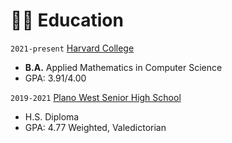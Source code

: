 # 👨‍🎓 Education
`2021-present` [Harvard College](https://college.harvard.edu/)
- **B.A.** Applied Mathematics in Computer Science
- GPA: 3.91/4.00

`2019-2021` [Plano West Senior High School](https://www.pisd.edu/site/default.aspx?PageType=3&DomainID=293&ModuleInstanceID=4433&ViewID=6446EE88-D30C-497E-9316-3F8874B3E108&RenderLoc=0&FlexDataID=98016&PageID=1722)
- H.S. Diploma
- GPA: 4.77 Weighted, Valedictorian